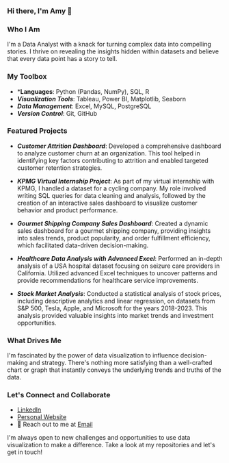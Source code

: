 ### Hi there, I'm Amy 👋

### Who I Am
I'm a Data Analyst with a knack for turning complex data into compelling stories. I thrive on revealing the insights hidden within datasets and believe that every data point has a story to tell.

### My Toolbox
- ***Languages**: Python (Pandas, NumPy), SQL, R
- ***Visualization Tools***: Tableau, Power BI, Matplotlib, Seaborn
- ***Data Management***: Excel, MySQL, PostgreSQL
- ***Version Control***: Git, GitHub

### Featured Projects

- ***Customer Attrition Dashboard***: Developed a comprehensive dashboard to analyze customer churn at an organization. This tool helped in identifying key factors contributing to attrition and enabled targeted customer retention strategies.

- ***KPMG Virtual Internship Project***: As part of my virtual internship with KPMG, I handled a dataset for a cycling company. My role involved writing SQL queries for data cleaning and analysis, followed by the creation of an interactive sales dashboard to visualize customer behavior and product performance.

- ***Gourmet Shipping Company Sales Dashboard***: Created a dynamic sales dashboard for a gourmet shipping company, providing insights into sales trends, product popularity, and order fulfillment efficiency, which facilitated data-driven decision-making.

- ***Healthcare Data Analysis with Advanced Excel***: Performed an in-depth analysis of a USA hospital dataset focusing on seizure care providers in California. Utilized advanced Excel techniques to uncover patterns and provide recommendations for healthcare service improvements.

- ***Stock Market Analysis***: Conducted a statistical analysis of stock prices, including descriptive analytics and linear regression, on datasets from S&P 500, Tesla, Apple, and Microsoft for the years 2018-2023. This analysis provided valuable insights into market trends and investment opportunities.

### What Drives Me
I'm fascinated by the power of data visualization to influence decision-making and strategy. There's nothing more satisfying than a well-crafted chart or graph that instantly conveys the underlying trends and truths of the data.

### Let's Connect and Collaborate
- [LinkedIn](linkedin.com/in/nneamaka-uzoegwu-516583125)
- [Personal Website](https://linktr.ee/Nneamaka.Uzoegwu)
- 📧 Reach out to me at [Email](nneamakauzoegwu@gmail.com)

I'm always open to new challenges and opportunities to use data visualization to make a difference. Take a look at my repositories and let's get in touch!

